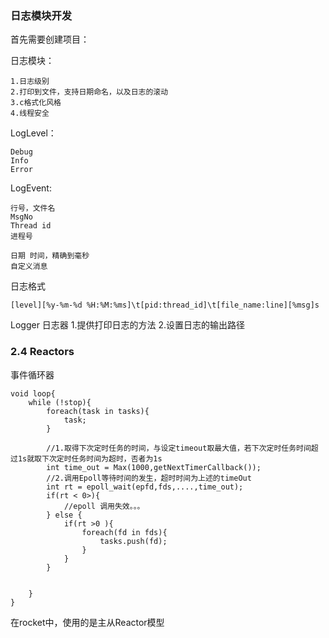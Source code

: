 ### 日志模块开发
首先需要创建项目：

日志模块：
```
1.日志级别
2.打印到文件，支持日期命名，以及日志的滚动
3.c格式化风格
4.线程安全
```

LogLevel：
```
Debug
Info
Error
```

LogEvent:
```
行号，文件名
MsgNo
Thread id 
进程号

日期 时间，精确到毫秒
自定义消息
```

日志格式
```
[level][%y-%m-%d %H:%M:%ms]\t[pid:thread_id]\t[file_name:line][%msg]s
```

Logger 日志器
1.提供打印日志的方法
2.设置日志的输出路径


### 2.4 Reactors
事件循环器
```c++{.line-numbers}
void loop{
    while (!stop){
        foreach(task in tasks){
            task;
        }
        
        //1.取得下次定时任务的时间，与设定timeout取最大值，若下次定时任务时间超过1s就取下次定时任务时间为超时，否者为1s
        int time_out = Max(1000,getNextTimerCallback());
        //2.调用Epoll等待时间的发生，超时时间为上述的timeOut
        int rt = epoll_wait(epfd,fds,....,time_out);
        if(rt < 0>){
            //epoll 调用失效。。。
        } else {
            if(rt >0 ){
                foreach(fd in fds){
                    tasks.push(fd);
                }
            }
        }

        
    }
}
```


在rocket中，使用的是主从Reactor模型